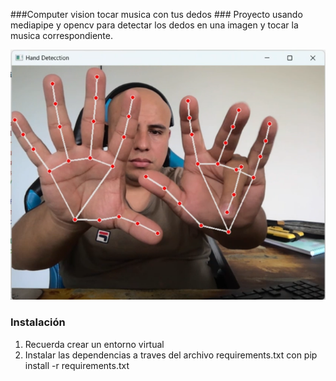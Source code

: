 ###Computer vision tocar musica con tus dedos ###
Proyecto usando mediapipe y opencv para detectar los dedos en una imagen y tocar la musica correspondiente.

![image](https://github.com/vhngroup/hands_and_fingers_detector/blob/main/static/picture1.png)


### Instalación ###

1. Recuerda crear un entorno virtual
2. Instalar las dependencias a traves del archivo requirements.txt con pip install -r requirements.txt